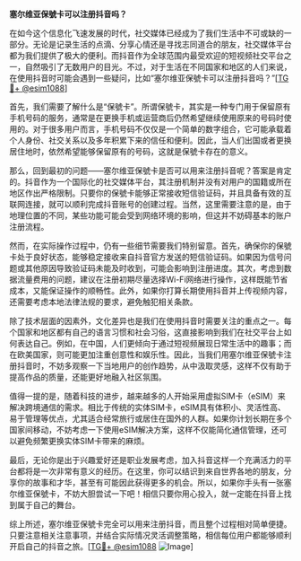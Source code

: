 **塞尔维亚保號卡可以注册抖音吗？**

在如今这个信息化飞速发展的时代，社交媒体已经成为了我们生活中不可或缺的一部分。无论是记录生活的点滴、分享心情还是寻找志同道合的朋友，社交媒体平台都为我们提供了极大的便利。而抖音作为全球范围内最受欢迎的短视频社交平台之一，自然吸引了无数用户的目光。不过，对于生活在不同国家和地区的人们来说，在使用抖音时可能会遇到一些疑问，比如“塞尔维亚保號卡可以注册抖音吗？”[[TG💪+ @esim1088](https://t.me/s/esim1088)]

首先，我们需要了解什么是“保號卡”。所谓保號卡，其实是一种专门用于保留原有手机号码的服务，通常是在更换手机或运营商后仍然希望继续使用原来的号码时使用的。对于很多用户而言，手机号码不仅仅是一个简单的数字组合，它可能承载着个人身份、社交关系以及多年积累下来的信任和便利。因此，当人们出国或者更换居住地时，依然希望能够保留原有的号码，这就是保號卡存在的意义。

那么，回到最初的问题——塞尔维亚保號卡是否可以用来注册抖音呢？答案是肯定的。抖音作为一个国际化的社交媒体平台，其注册机制并没有对用户的国籍或所在地区作出严格限制。只要你的保號卡能够正常接收短信验证码，并且具备有效的互联网连接，就可以顺利完成抖音账号的创建过程。当然，这里需要注意的是，由于地理位置的不同，某些功能可能会受到网络环境的影响，但这并不妨碍基本的账户注册流程。

然而，在实际操作过程中，仍有一些细节需要我们特别留意。首先，确保你的保號卡处于良好状态，能够稳定接收来自抖音官方发送的短信验证码。如果因为信号问题或其他原因导致验证码未能及时收到，可能会影响到注册进度。其次，考虑到数据流量费用的问题，建议在注册初期尽量选择Wi-Fi网络进行操作，这样既能节省成本，又能保证操作的顺畅性。此外，如果你打算长期使用抖音并上传视频内容，还需要考虑本地法律法规的要求，避免触犯相关条款。

除了技术层面的因素外，文化差异也是我们在使用抖音时需要关注的重点之一。每个国家和地区都有自己的语言习惯和社会习俗，这直接影响到我们在社交平台上如何表达自己。例如，在中国，人们更倾向于通过短视频展现日常生活中的趣事；而在欧美国家，则可能更加注重创意性和娱乐性。因此，当我们用塞尔维亚保號卡注册抖音时，不妨多观察一下当地用户的创作趋势，从中汲取灵感，这样不仅有助于提高作品的质量，还能更好地融入社区氛围。

值得一提的是，随着科技的进步，越来越多的人开始采用虚拟SIM卡（eSIM）来解决跨境通信的需求。相比于传统的实体SIM卡，eSIM具有体积小、灵活性高、易于管理等优点，尤其适合经常旅行或居住在国外的人群。如果你计划长期在多个国家间移动，不妨考虑一下使用eSIM解决方案，这样不仅能简化通信管理，还可以避免频繁更换实体SIM卡带来的麻烦。

最后，无论你是出于兴趣爱好还是职业发展考虑，加入抖音这样一个充满活力的平台都将是一次非常有意义的经历。在这里，你可以结识到来自世界各地的朋友，分享你的故事和才华，甚至有可能因此获得更多的机会。所以，如果你手头有一张塞尔维亚保號卡，不妨大胆尝试一下吧！相信只要你用心投入，就一定能在抖音上找到属于自己的舞台。

综上所述，塞尔维亚保號卡完全可以用来注册抖音，而且整个过程相对简单便捷。只要注意相关注意事项，并结合实际情况灵活调整策略，相信每位用户都能够顺利开启自己的抖音之旅。[[TG💪+ @esim1088](https://t.me/s/esim1088) ![Image](https://i.postimg.cc/4NQfJmqS/Snipaste-2025-05-13-00-14-12.png)]